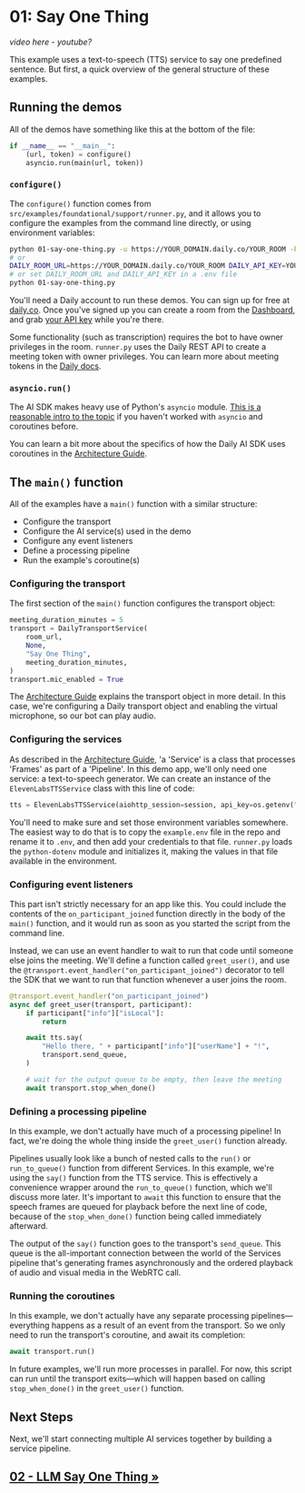 # 01: Say One Thing

_video here - youtube?_

This example uses a text-to-speech (TTS) service to say one predefined sentence. But first, a quick overview of the general structure of these examples.

## Running the demos

All of the demos have something like this at the bottom of the file:

```python
if __name__ == "__main__":
    (url, token) = configure()
    asyncio.run(main(url, token))
```

### `configure()`

The `configure()` function comes from `src/examples/foundational/support/runner.py`, and it allows you to configure the examples from the command line directly, or using environment variables:

```bash
python 01-say-one-thing.py -u https://YOUR_DOMAIN.daily.co/YOUR_ROOM -k YOUR_API_KEY
# or
DAILY_ROOM_URL=https://YOUR_DOMAIN.daily.co/YOUR_ROOM DAILY_API_KEY=YOUR_API_KEY python 01-say-one-thing.py
# or set DAILY_ROOM_URL and DAILY_API_KEY in a .env file
python 01-say-one-thing.py
```

You'll need a Daily account to run these demos. You can sign up for free at [daily.co](https://daily.co). Once you've signed up you can create a room from the [Dashboard](https://dashboard.daily.co/rooms), and grab [your API key](https://dashboard.daily.co/developers) while you're there.

Some functionality (such as transcription) requires the bot to have owner privileges in the room. `runner.py` uses the Daily REST API to create a meeting token with owner privileges. You can learn more about meeting tokens in the [Daily docs](https://docs.daily.co/reference/rest-api/meeting-tokens).

### `asyncio.run()`

The AI SDK makes heavy use of Python's `asyncio` module. [This is a reasonable intro to the topic](https://builtin.com/data-science/asyncio) if you haven't worked with `asyncio` and coroutines before.

You can learn a bit more about the specifics of how the Daily AI SDK uses coroutines in the [Architecture Guide](../architecture.md).

## The `main()` function

All of the examples have a `main()` function with a similar structure:

- Configure the transport
- Configure the AI service(s) used in the demo
- Configure any event listeners
- Define a processing pipeline
- Run the example's coroutine(s)

### Configuring the transport

The first section of the `main()` function configures the transport object:

```python
meeting_duration_minutes = 5
transport = DailyTransportService(
    room_url,
    None,
    "Say One Thing",
    meeting_duration_minutes,
)
transport.mic_enabled = True
```

The [Architecture Guide](../architecture.md) explains the transport object in more detail. In this case, we're configuring a Daily transport object and enabling the virtual microphone, so our bot can play audio.

### Configuring the services

As described in the [Architecture Guide](../architecture.md), 'a 'Service' is a class that processes 'Frames' as part of a 'Pipeline'. In this demo app, we'll only need one service: a text-to-speech generator. We can create an instance of the `ElevenLabsTTSService` class with this line of code:

```python
tts = ElevenLabsTTSService(aiohttp_session=session, api_key=os.getenv("ELEVENLABS_API_KEY"), voice_id=os.getenv("ELEVENLABS_VOICE_ID"))
```

You'll need to make sure and set those environment variables somewhere. The easiest way to do that is to copy the `example.env` file in the repo and rename it to `.env`, and then add your credentials to that file. `runner.py` loads the `python-dotenv` module and initializes it, making the values in that file available in the environment.

### Configuring event listeners

This part isn't strictly necessary for an app like this. You could include the contents of the `on_participant_joined` function directly in the body of the `main()` function, and it would run as soon as you started the script from the command line.

Instead, we can use an event handler to wait to run that code until someone else joins the meeting. We'll define a function called `greet_user()`, and use the `@transport.event_handler("on_participant_joined")` decorator to tell the SDK that we want to run that function whenever a user joins the room.

```python
@transport.event_handler("on_participant_joined")
async def greet_user(transport, participant):
    if participant["info"]["isLocal"]:
        return

    await tts.say(
        "Hello there, " + participant["info"]["userName"] + "!",
        transport.send_queue,
    )

    # wait for the output queue to be empty, then leave the meeting
    await transport.stop_when_done()
```

### Defining a processing pipeline

In this example, we don't actually have much of a processing pipeline! In fact, we're doing the whole thing inside the `greet_user()` function already.

Pipelines usually look like a bunch of nested calls to the `run()` or `run_to_queue()` function from different Services. In this example, we're using the `say()` function from the TTS service. This is effectively a convenience wrapper around the `run_to_queue()` function, which we'll discuss more later. It's important to `await` this function to ensure that the speech frames are queued for playback before the next line of code, because of the `stop_when_done()` function being called immediately afterward.

The output of the `say()` function goes to the transport's `send_queue`. This queue is the all-important connection between the world of the Services pipeline that's generating frames asynchronously and the ordered playback of audio and visual media in the WebRTC call.

### Running the coroutines

In this example, we don't actually have any separate processing pipelines—everything happens as a result of an event from the transport. So we only need to run the transport's coroutine, and await its completion:

```python
await transport.run()
```

In future examples, we'll run more processes in parallel. For now, this script can run until the transport exits—which will happen based on calling `stop_when_done()` in the `greet_user()` function.

## Next Steps

Next, we'll start connecting multiple AI services together by building a service pipeline.

## [02 - LLM Say One Thing »](02-llm-say-one-thing.md)
